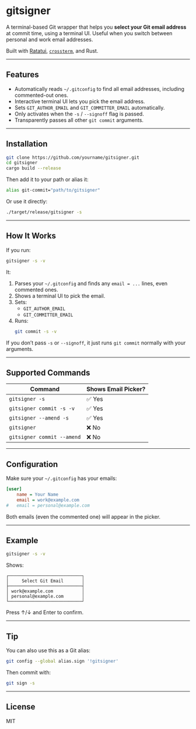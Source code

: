 
# gitsigner

A terminal-based Git wrapper that helps you **select your Git email address** at commit time, using a terminal UI. Useful when you switch between personal and work email addresses.

Built with [Ratatui](https://github.com/ratatui/ratatui), [`crossterm`](https://crates.io/crates/crossterm), and Rust.

---

##  Features

- Automatically reads `~/.gitconfig` to find all email addresses, including commented-out ones.
- Interactive terminal UI lets you pick the email address.
- Sets `GIT_AUTHOR_EMAIL` and `GIT_COMMITTER_EMAIL` automatically.
- Only activates when the `-s` / `--signoff` flag is passed.
- Transparently passes all other `git commit` arguments.

---

## Installation

```bash
git clone https://github.com/yourname/gitsigner.git
cd gitsigner
cargo build --release
```

Then add it to your path or alias it:

```bash
alias git-commit="path/to/gitsigner"
```

Or use it directly:

```bash
./target/release/gitsigner -s
```

---

## How It Works

If you run:

```bash
gitsigner -s -v
```

It:

1. Parses your `~/.gitconfig` and finds any `email = ...` lines, even commented ones.
2. Shows a terminal UI to pick the email.
3. Sets:
   - `GIT_AUTHOR_EMAIL`
   - `GIT_COMMITTER_EMAIL`
4. Runs:
   ```bash
   git commit -s -v
   ```

If you don’t pass `-s` or `--signoff`, it just runs `git commit` normally with your arguments.

---

##  Supported Commands

| Command                     | Shows Email Picker? |
|-----------------------------|---------------------|
| `gitsigner -s`              | ✅ Yes              |
| `gitsigner commit -s -v`    | ✅ Yes              |
| `gitsigner --amend -s`      | ✅ Yes              |
| `gitsigner`                 | ❌ No               |
| `gitsigner commit --amend` | ❌ No               |

---

## Configuration

Make sure your `~/.gitconfig` has your emails:

```ini
[user]
    name = Your Name
    email = work@example.com
#   email = personal@example.com
```

Both emails (even the commented one) will appear in the picker.

---

## Example

```bash
gitsigner -s -v
```

Shows:

```
┌────────────────────────────┐
│     Select Git Email       │
├────────────────────────────┤
│ work@example.com           │
│ personal@example.com       │
└────────────────────────────┘
```

Press ↑/↓ and Enter to confirm.

---

## Tip

You can also use this as a Git alias:

```bash
git config --global alias.sign '!gitsigner'
```

Then commit with:

```bash
git sign -s
```

---

##  License

MIT
````

